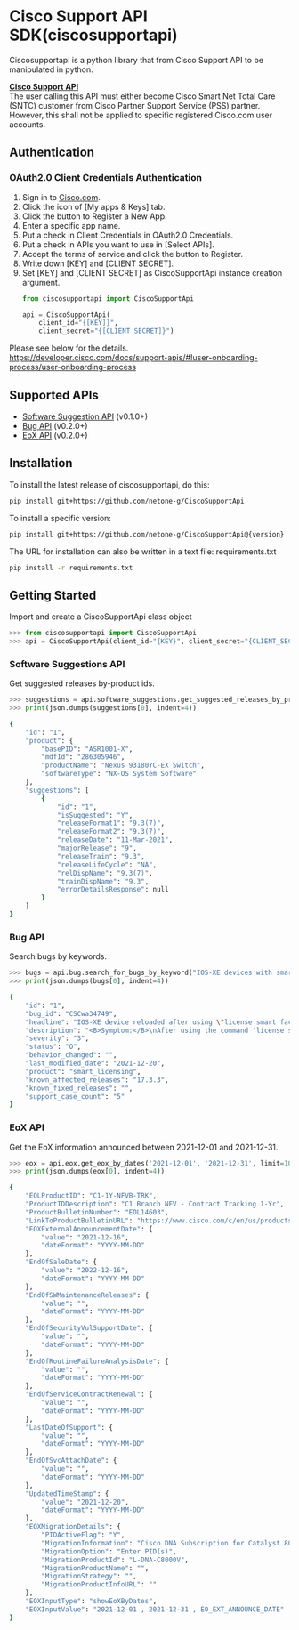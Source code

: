 # Cisco Support API SDK(ciscosupportapi)  

Ciscosupportapi is a python library that from Cisco Support API to be manipulated in python.

**[Cisco Support API](https://developer.cisco.com/docs/support-apis/)**  
The user calling this API must either become Cisco Smart Net Total Care (SNTC) customer from Cisco Partner Support Service (PSS) partner.
However, this shall not be applied to specific registered Cisco.com user accounts.

## Authentication  
### OAuth2.0 Client Credentials Authentication  

1. Sign in to [Cisco.com](https://apiconsole.cisco.com/).
2. Click the icon of [My apps & Keys] tab.
3. Click the button to Register a New App.
4. Enter a specific app name.
5. Put a check in Client Credentials in OAuth2.0 Credentials.
6. Put a check in APIs you want to use in [Select APIs].
7. Accept the terms of service and click the button to Register.
8. Write down [KEY] and [CLIENT SECRET].
9. Set [KEY] and [CLIENT SECRET] as CiscoSupportApi instance creation argument. 
    ```python
    from ciscosupportapi import CiscoSupportApi

    api = CiscoSupportApi(
        client_id="{[KEY]}",
        client_secret="{[CLIENT SECRET]}")

    ```

Please see below for the details.  
https://developer.cisco.com/docs/support-apis/#!user-onboarding-process/user-onboarding-process

## Supported APIs
- [Software Suggestion API](https://developer.cisco.com/docs/support-apis/#!software-suggestion) (v0.1.0+)
- [Bug API](https://developer.cisco.com/docs/support-apis/#!bug) (v0.2.0+)
- [EoX API](https://developer.cisco.com/docs/support-apis/#!eox) (v0.2.0+)

## Installation  
To install the latest release of ciscosupportapi, do this:
```sh
pip install git+https://github.com/netone-g/CiscoSupportApi
```

To install a specific version:  
```sh
pip install git+https://github.com/netone-g/CiscoSupportApi@{version}
```

The URL for installation can also be written in a text file:
requirements.txt
``` sh
pip install -r requirements.txt
```

## Getting Started  
Import and create a CiscoSupportApi class object
```python
>>> from ciscosupportapi import CiscoSupportApi
>>> api = CiscoSupportApi(client_id="{KEY}", client_secret="{CLIENT_SECRET}")
```

### Software Suggestions API  
Get suggested releases by-product ids.
```python
>>> suggestions = api.software_suggestions.get_suggested_releases_by_product_ids(["ASR1001-X", "C4KX-NM-8SFP+", "WS-F4531"])
>>> print(json.dumps(suggestions[0], indent=4))
```

```sh
{
    "id": "1",
    "product": {
        "basePID": "ASR1001-X",
        "mdfId": "286305946",
        "productName": "Nexus 93180YC-EX Switch",
        "softwareType": "NX-OS System Software"
    },
    "suggestions": [
        {
            "id": "1",
            "isSuggested": "Y",
            "releaseFormat1": "9.3(7)",
            "releaseFormat2": "9.3(7)",
            "releaseDate": "11-Mar-2021",
            "majorRelease": "9",
            "releaseTrain": "9.3",
            "releaseLifeCycle": "NA",
            "relDispName": "9.3(7)",
            "trainDispName": "9.3",
            "errorDetailsResponse": null
        }
    ]
}
```

### Bug API  
Search bugs by keywords.
```python
>>> bugs = api.bug.search_for_bugs_by_keyword("IOS-XE devices with smart licensing", status="O", sort_by="severity", limit=10)
>>> print(json.dumps(bugs[0], indent=4))
```

```sh
{
    "id": "1",
    "bug_id": "CSCwa34749",
    "headline": "IOS-XE device reloaded after using \"license smart factory reset\"",
    "description": "<B>Symptom:</B>\nAfter using the command 'license smart factory reset' the device reloaded by itself generating crashfiles and corefiles.\n\n<B>Conditions:</B>\nThe issue has been identified in IOS-XE devices with smart licensing using policy feature.\nThis feature is present in most IOS-XE devices from 17.3.2 version.\nIn smart licensing feature codes (previous 17.3.2), the unexpected reload has not been documented, however at this point it is not discarded.\n\n<B>Workaround:</B>\nThere is no workaround at this time.\nThe device is recovered by itself after the reboot.\n\n<B>Further Problem Description:</B>\nTo confirm that the unexpected reload is related to this defect a TAC case can be opened with the crashfile and core files from the event.\n",
    "severity": "3",
    "status": "O",
    "behavior_changed": "",
    "last_modified_date": "2021-12-20",
    "product": "smart_licensing",
    "known_affected_releases": "17.3.3",
    "known_fixed_releases": "",
    "support_case_count": "5"
}
```

### EoX API  
Get the EoX information announced between 2021-12-01 and 2021-12-31.
```python
>>> eox = api.eox.get_eox_by_dates('2021-12-01', '2021-12-31', limit=10, eox_attrib='EO_EXT_ANNOUNCE_DATE')
>>> print(json.dumps(eox[0], indent=4))
```

```sh
{
    "EOLProductID": "C1-1Y-NFVB-TRK",
    "ProductIDDescription": "C1 Branch NFV - Contract Tracking 1-Yr",
    "ProductBulletinNumber": "EOL14603",
    "LinkToProductBulletinURL": "https://www.cisco.com/c/en/us/products/collateral/routers/cloud-services-router-1000v-series/integrated-services-virtual-router-eol.html",
    "EOXExternalAnnouncementDate": {
        "value": "2021-12-16",
        "dateFormat": "YYYY-MM-DD"
    },
    "EndOfSaleDate": {
        "value": "2022-12-16",
        "dateFormat": "YYYY-MM-DD"
    },
    "EndOfSWMaintenanceReleases": {
        "value": "",
        "dateFormat": "YYYY-MM-DD"
    },
    "EndOfSecurityVulSupportDate": {
        "value": "",
        "dateFormat": "YYYY-MM-DD"
    },
    "EndOfRoutineFailureAnalysisDate": {
        "value": "",
        "dateFormat": "YYYY-MM-DD"
    },
    "EndOfServiceContractRenewal": {
        "value": "",
        "dateFormat": "YYYY-MM-DD"
    },
    "LastDateOfSupport": {
        "value": "",
        "dateFormat": "YYYY-MM-DD"
    },
    "EndOfSvcAttachDate": {
        "value": "",
        "dateFormat": "YYYY-MM-DD"
    },
    "UpdatedTimeStamp": {
        "value": "2021-12-20",
        "dateFormat": "YYYY-MM-DD"
    },
    "EOXMigrationDetails": {
        "PIDActiveFlag": "Y",
        "MigrationInformation": "Cisco DNA Subscription for Catalyst 8000V",
        "MigrationOption": "Enter PID(s)",
        "MigrationProductId": "L-DNA-C8000V",
        "MigrationProductName": "",
        "MigrationStrategy": "",
        "MigrationProductInfoURL": ""
    },
    "EOXInputType": "showEoXByDates",
    "EOXInputValue": "2021-12-01 , 2021-12-31 , EO_EXT_ANNOUNCE_DATE"
}
```
